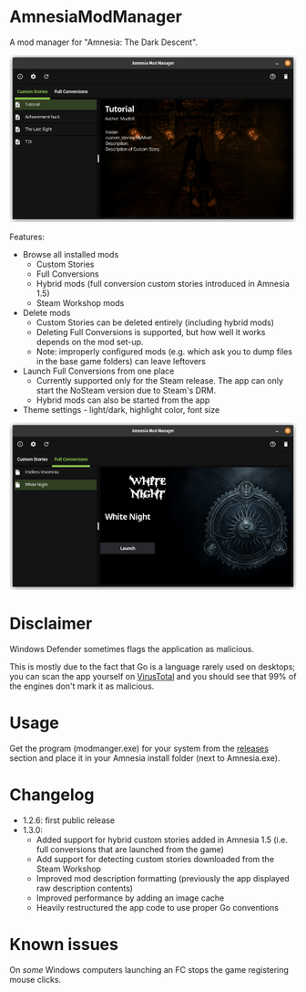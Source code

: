 # AmnesiaModManager
A mod manager for "Amnesia: The Dark Descent".

![](/screenshots/screenshot_01.png)

Features:
* Browse all installed mods
  * Custom Stories
  * Full Conversions
  * Hybrid mods (full conversion custom stories introduced in Amnesia 1.5)
  * Steam Workshop mods
* Delete mods
  * Custom Stories can be deleted entirely (including hybrid mods)
  * Deleting Full Conversions is supported, but how well it works depends on the mod set-up.
  * Note: improperly configured mods (e.g. which ask you to dump files in the base game folders) can leave leftovers
* Launch Full Conversions from one place
  * Currently supported only for the Steam release. The app can only start the NoSteam version due to Steam's DRM.
  * Hybrid mods can also be started from the app
* Theme settings - light/dark, highlight color, font size

![](/screenshots/screenshot_02.png)

# Disclaimer

Windows Defender sometimes flags the application as malicious.

This is mostly due to the fact that Go is a language rarely used on desktops; you can scan the app yourself on [VirusTotal](https://www.virustotal.com/gui/home/upload) and you should see that 99% of the engines don't mark it as malicious.

# Usage

Get the program (modmanger.exe) for your system from the [releases](https://github.com/jkulawik/AmnesiaModManager/releases) section and place it in your Amnesia install folder (next to Amnesia.exe). 

# Changelog

* 1.2.6: first public release
* 1.3.0:
  * Added support for hybrid custom stories added in Amnesia 1.5 (i.e. full conversions that are launched from the game)
  * Add support for detecting custom stories downloaded from the Steam Workshop
  * Improved mod description formatting (previously the app displayed raw description contents)
  * Improved performance by adding an image cache
  * Heavily restructured the app code to use proper Go conventions

# Known issues

On *some* Windows computers launching an FC stops the game registering mouse clicks.
